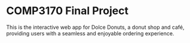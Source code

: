 # COMP3170 Final Project

This is the interactive web app for Dolce Donuts, a donut shop and café, providing users with a seamless and enjoyable ordering experience. 
